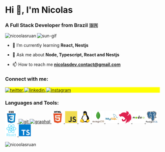 <h1 align="left">Hi 👋, I'm Nicolas</h1>
<h3 align="left">A Full Stack Developer from Brazil 🇧🇷</h3>
<img alt="sun-gif" width="400" align="right" src="https://user-images.githubusercontent.com/10260230/93533501-53aa0d80-f943-11ea-90d1-e6e70eca2e29.gif">

<p align="left"> <img src="https://komarev.com/ghpvc/?username=nicoolasruan&label=Profile%20views&color=22272e&style=plastic" alt="nicoolasruan" /> </p>

- 🌱 I’m currently learning **React, Nestjs**

- 💬 Ask me about **Node, Typescript, React and Nestjs**

- 📫 How to reach me **nicolasdev.contact@gmail.com**

<h3 align="left">Connect with me:</h3>
<p align="left" style="background:yellow">
<a href="https://twitter.com/niclasdev07" target="_blank">
  <img align="center" src="https://img.shields.io/badge/-niclasdev07-05122A?style=flat&logo=twitter" alt="twitter"/>  
</a>
<a href="https://linkedin.com/in/nicoolasruan" target="_blank">
  <img align="center" src="https://img.shields.io/badge/-nicoolasruan-05122A?style=flat&logo=linkedin" alt="linkedin"/>
</a>
<a href="https://instagram.com/nicoolas.ruan7k" target="_blank">
 <img align="center" src="https://img.shields.io/badge/-nicoolas.ruan7k-05122A?style=flat&logo=instagram" alt="instagram"/>
</a>
</p>

<h3 align="left">Languages and Tools:</h3>
<p align="left"> <a href="https://www.w3schools.com/css/" target="_blank" rel="noreferrer"> <img src="https://raw.githubusercontent.com/devicons/devicon/master/icons/css3/css3-original-wordmark.svg" alt="css3" width="40" height="40"/> </a> <a href="https://git-scm.com/" target="_blank" rel="noreferrer"> <img src="https://www.vectorlogo.zone/logos/git-scm/git-scm-icon.svg" alt="git" width="40" height="40"/> </a> <a href="https://graphql.org" target="_blank" rel="noreferrer"> <img src="https://www.vectorlogo.zone/logos/graphql/graphql-icon.svg" alt="graphql" width="40" height="40"/> </a> <a href="https://www.w3.org/html/" target="_blank" rel="noreferrer"> <img src="https://raw.githubusercontent.com/devicons/devicon/master/icons/html5/html5-original-wordmark.svg" alt="html5" width="40" height="40"/> </a> <a href="https://developer.mozilla.org/en-US/docs/Web/JavaScript" target="_blank" rel="noreferrer"> <img src="https://raw.githubusercontent.com/devicons/devicon/master/icons/javascript/javascript-original.svg" alt="javascript" width="40" height="40"/> </a> <a href="https://www.linux.org/" target="_blank" rel="noreferrer"> <img src="https://raw.githubusercontent.com/devicons/devicon/master/icons/linux/linux-original.svg" alt="linux" width="40" height="40"/> </a> <a href="https://www.mongodb.com/" target="_blank" rel="noreferrer"> <img src="https://raw.githubusercontent.com/devicons/devicon/master/icons/mongodb/mongodb-original-wordmark.svg" alt="mongodb" width="40" height="40"/> </a> <a href="https://www.mysql.com/" target="_blank" rel="noreferrer"> <img src="https://raw.githubusercontent.com/devicons/devicon/master/icons/mysql/mysql-original-wordmark.svg" alt="mysql" width="40" height="40"/> </a> <a href="https://nestjs.com/" target="_blank" rel="noreferrer"> <img src="https://raw.githubusercontent.com/devicons/devicon/master/icons/nestjs/nestjs-plain.svg" alt="nestjs" width="40" height="40"/> </a> <a href="https://nodejs.org" target="_blank" rel="noreferrer"> <img src="https://raw.githubusercontent.com/devicons/devicon/master/icons/nodejs/nodejs-original-wordmark.svg" alt="nodejs" width="40" height="40"/> </a> <a href="https://www.postgresql.org" target="_blank" rel="noreferrer"> <img src="https://raw.githubusercontent.com/devicons/devicon/master/icons/postgresql/postgresql-original-wordmark.svg" alt="postgresql" width="40" height="40"/> </a> <a href="https://reactjs.org/" target="_blank" rel="noreferrer"> <img src="https://raw.githubusercontent.com/devicons/devicon/master/icons/react/react-original-wordmark.svg" alt="react" width="40" height="40"/> </a> <a href="https://www.typescriptlang.org/" target="_blank" rel="noreferrer"> <img src="https://raw.githubusercontent.com/devicons/devicon/master/icons/typescript/typescript-original.svg" alt="typescript" width="40" height="40"/> </a> </p>

<p><img align="center" src="https://github-readme-stats.vercel.app/api/top-langs?username=nicoolasruan&show_icons=true&theme=dark&hide_border=true&locale=en&layout=compact" alt="nicoolasruan" /></p>

